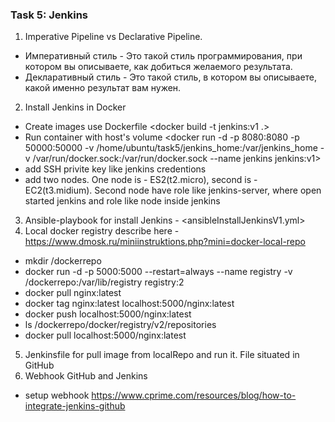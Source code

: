 ### Task 5: Jenkins
1. Imperative Pipeline vs Declarative Pipeline.
* Императивный стиль - Это такой стиль программирования, при котором вы описываете, как добиться желаемого результата.
* Декларативный стиль - Это такой стиль, в котором вы описываете, какой именно результат вам нужен.
2. Install Jenkins in Docker 
- Create images use Dockerfile <docker build -t jenkins:v1 .>
- Run container with host's volume <docker run -d -p 8080:8080 -p 50000:50000 -v /home/ubuntu/task5/jenkins_home:/var/jenkins_home -v /var/run/docker.sock:/var/run/docker.sock --name jenkins jenkins:v1>
- add SSH privite key like jenkins credentions
- add two nodes. One node is - ES2(t2.micro), second is - EC2(t3.midium). Second node have role like jenkins-server, where open started jenkins and role like node inside jenkins
3. Ansible-playbook for install Jenkins - <ansibleInstallJenkinsV1.yml>
4. Local docker registry describe here - <https://www.dmosk.ru/miniinstruktions.php?mini=docker-local-repo>
- mkdir /dockerrepo
- docker run -d -p 5000:5000 --restart=always --name registry -v /dockerrepo:/var/lib/registry registry:2
- docker pull nginx:latest
- docker tag nginx:latest localhost:5000/nginx:latest
- docker push localhost:5000/nginx:latest
- ls /dockerrepo/docker/registry/v2/repositories
- docker pull localhost:5000/nginx:latest
5. Jenkinsfile for pull image from localRepo and run it. File situated in GitHub <Jenkinsfile>
6. Webhook GitHub and Jenkins
- setup webhook <https://www.cprime.com/resources/blog/how-to-integrate-jenkins-github>
